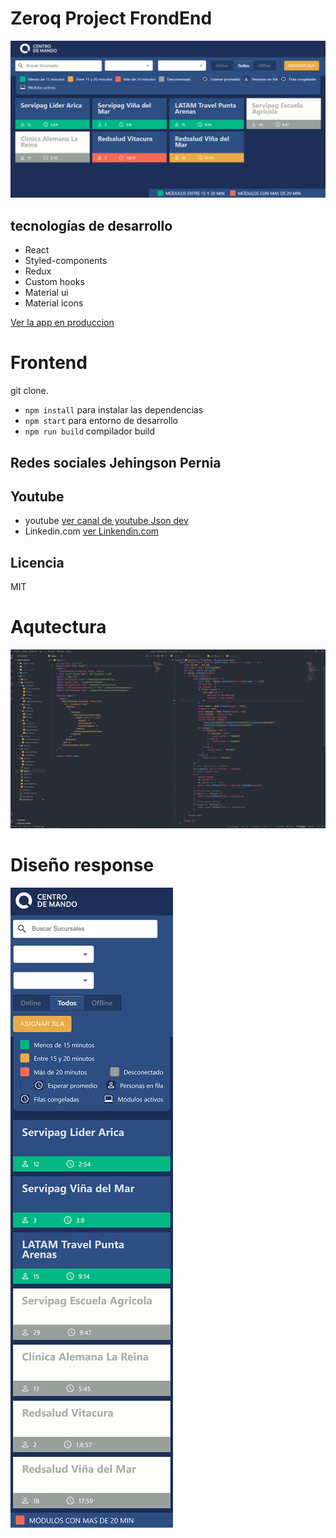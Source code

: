 
# Zeroq Project FrondEnd

![Catura de Zeroq](.readme-static/demo1.png)

## tecnologías de desarrollo
- React
- Styled-components
- Redux
- Custom hooks
- Material ui
- Material icons

[Ver la app en produccion](https://zeroq.netlify.app/)

# Frontend
git clone.

- `npm install` para instalar las dependencias
- `npm start` para entorno de desarrollo
- `npm run build` compilador build


## Redes sociales Jehingson Pernia
## Youtube
- youtube 
  [ver canal de youtube Json dev](https://www.youtube.com/channel/UC93nu9iAZlqtUkFbky9bUQQ)
- Linkedin.com 
  [ver Linkendin.com](https://www.linkedin.com/in/jehingson-pernia-0b3984204/)

## Licencia
MIT

# Aqutectura
![Arquitectur de Zeroq](.readme-static/vsco.png)


# Diseño response
![Catura de Zeroq mobil](.readme-static/respon_orign.png)